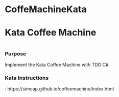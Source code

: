 # CoffeMachineKata

<h1>Kata Coffee Machine<h1>

<h3>Purpose</h3>

Implement the Kata Coffee Machine with TDD C#

<h3>Kata Instructions </h3>: 
https://simcap.github.io/coffeemachine/index.html
